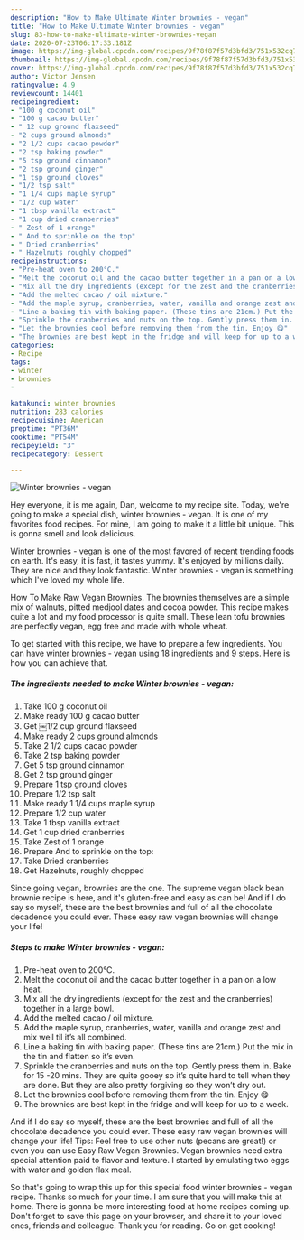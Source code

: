 ```yaml
---
description: "How to Make Ultimate Winter brownies - vegan"
title: "How to Make Ultimate Winter brownies - vegan"
slug: 83-how-to-make-ultimate-winter-brownies-vegan
date: 2020-07-23T06:17:33.181Z
image: https://img-global.cpcdn.com/recipes/9f78f87f57d3bfd3/751x532cq70/winter-brownies-vegan-recipe-main-photo.jpg
thumbnail: https://img-global.cpcdn.com/recipes/9f78f87f57d3bfd3/751x532cq70/winter-brownies-vegan-recipe-main-photo.jpg
cover: https://img-global.cpcdn.com/recipes/9f78f87f57d3bfd3/751x532cq70/winter-brownies-vegan-recipe-main-photo.jpg
author: Victor Jensen
ratingvalue: 4.9
reviewcount: 14401
recipeingredient:
- "100 g coconut oil"
- "100 g cacao butter"
- " 12 cup ground flaxseed"
- "2 cups ground almonds"
- "2 1/2 cups cacao powder"
- "2 tsp baking powder"
- "5 tsp ground cinnamon"
- "2 tsp ground ginger"
- "1 tsp ground cloves"
- "1/2 tsp salt"
- "1 1/4 cups maple syrup"
- "1/2 cup water"
- "1 tbsp vanilla extract"
- "1 cup dried cranberries"
- " Zest of 1 orange"
- " And to sprinkle on the top"
- " Dried cranberries"
- " Hazelnuts roughly chopped"
recipeinstructions:
- "Pre-heat oven to 200°C."
- "Melt the coconut oil and the cacao butter together in a pan on a low heat."
- "Mix all the dry ingredients (except for the zest and the cranberries) together in a large bowl."
- "Add the melted cacao / oil mixture."
- "Add the maple syrup, cranberries, water, vanilla and orange zest and mix well til it’s all combined."
- "Line a baking tin with baking paper. (These tins are 21cm.) Put the mix in the tin and flatten so it’s even."
- "Sprinkle the cranberries and nuts on the top. Gently press them in. Bake for 15 -20 mins. They are quite gooey so it’s quite hard to tell when they are done. But they are also pretty forgiving so they won’t dry out."
- "Let the brownies cool before removing them from the tin. Enjoy 😋"
- "The brownies are best kept in the fridge and will keep for up to a week."
categories:
- Recipe
tags:
- winter
- brownies
- 

katakunci: winter brownies  
nutrition: 283 calories
recipecuisine: American
preptime: "PT36M"
cooktime: "PT54M"
recipeyield: "3"
recipecategory: Dessert

---
```



![Winter brownies - vegan](https://img-global.cpcdn.com/recipes/9f78f87f57d3bfd3/751x532cq70/winter-brownies-vegan-recipe-main-photo.jpg)

Hey everyone, it is me again, Dan, welcome to my recipe site. Today, we're going to make a special dish, winter brownies - vegan. It is one of my favorites food recipes. For mine, I am going to make it a little bit unique. This is gonna smell and look delicious.

Winter brownies - vegan is one of the most favored of recent trending foods on earth. It's easy, it is fast, it tastes yummy. It's enjoyed by millions daily. They are nice and they look fantastic. Winter brownies - vegan is something which I've loved my whole life.

How To Make Raw Vegan Brownies. The brownies themselves are a simple mix of walnuts, pitted medjool dates and cocoa powder. This recipe makes quite a lot and my food processor is quite small. These lean tofu brownies are perfectly vegan, egg free and made with whole wheat.


To get started with this recipe, we have to prepare a few ingredients. You can have winter brownies - vegan using 18 ingredients and 9 steps. Here is how you can achieve that.

<!--inarticleads1-->

##### The ingredients needed to make Winter brownies - vegan:

1. Take 100 g coconut oil
1. Make ready 100 g cacao butter
1. Get  ￼1/2 cup ground flaxseed
1. Make ready 2 cups ground almonds
1. Take 2 1/2 cups cacao powder
1. Take 2 tsp baking powder
1. Get 5 tsp ground cinnamon
1. Get 2 tsp ground ginger
1. Prepare 1 tsp ground cloves
1. Prepare 1/2 tsp salt
1. Make ready 1 1/4 cups maple syrup
1. Prepare 1/2 cup water
1. Take 1 tbsp vanilla extract
1. Get 1 cup dried cranberries
1. Take  Zest of 1 orange
1. Prepare  And to sprinkle on the top:
1. Take  Dried cranberries
1. Get  Hazelnuts, roughly chopped


Since going vegan, brownies are the one. The supreme vegan black bean brownie recipe is here, and it&#39;s gluten-free and easy as can be! And if I do say so myself, these are the best brownies and full of all the chocolate decadence you could ever. These easy raw vegan brownies will change your life! 

<!--inarticleads2-->

##### Steps to make Winter brownies - vegan:

1. Pre-heat oven to 200°C.
1. Melt the coconut oil and the cacao butter together in a pan on a low heat.
1. Mix all the dry ingredients (except for the zest and the cranberries) together in a large bowl.
1. Add the melted cacao / oil mixture.
1. Add the maple syrup, cranberries, water, vanilla and orange zest and mix well til it’s all combined.
1. Line a baking tin with baking paper. (These tins are 21cm.) Put the mix in the tin and flatten so it’s even.
1. Sprinkle the cranberries and nuts on the top. Gently press them in. Bake for 15 -20 mins. They are quite gooey so it’s quite hard to tell when they are done. But they are also pretty forgiving so they won’t dry out.
1. Let the brownies cool before removing them from the tin. Enjoy 😋
1. The brownies are best kept in the fridge and will keep for up to a week.


And if I do say so myself, these are the best brownies and full of all the chocolate decadence you could ever. These easy raw vegan brownies will change your life! Tips: Feel free to use other nuts (pecans are great!) or even you can use Easy Raw Vegan Brownies. Vegan brownies need extra special attention paid to flavor and texture. I started by emulating two eggs with water and golden flax meal. 

So that's going to wrap this up for this special food winter brownies - vegan recipe. Thanks so much for your time. I am sure that you will make this at home. There is gonna be more interesting food at home recipes coming up. Don't forget to save this page on your browser, and share it to your loved ones, friends and colleague. Thank you for reading. Go on get cooking!
